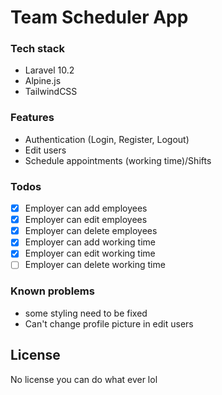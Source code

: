 # Team Scheduler App

### Tech stack
* Laravel 10.2
* Alpine.js
* TailwindCSS

### Features
* Authentication (Login, Register, Logout)
* Edit users
* Schedule appointments (working time)/Shifts

### Todos

*[x] Employer can add employees
*[x] Employer can edit employees
*[x] Employer can delete employees
*[x] Employer can add working time
*[x] Employer can edit working time
*[ ] Employer can delete working time

### Known problems
* some styling need to be fixed
* Can't change profile picture in edit users

License
----
No license you can do what ever lol
